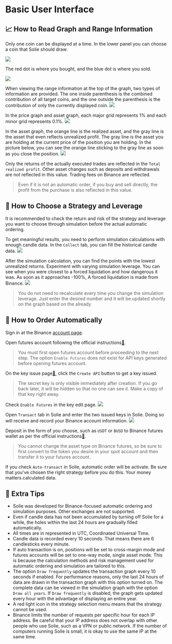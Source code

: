 # Basic User Interface

## 📈 How to Read Graph and Range Information

Only one coin can be displayed at a time. In the lower panel you can choose a coin that Solie should draw.

![](assets/example_023.png)

The red dot is where you bought, and the blue dot is where you sold.

![](assets/example_025.png)

When viewing the range information at the top of the graph, two types of information are provided. The one inside parenthesis is the combined contribution of all target coins, and the one outside the parenthesis is the contribution of only the currently displayed coin.
![](assets/example_022.png)

In the price graph and asset graph, each major grid represents 1% and each minor grid represents 0.1%.
![](assets/example_026.png)

In the asset graph, the orange line is the realized asset, and the gray line is the asset that even reflects unrealized profit. The gray line is the asset you are holding at the current price of the position you are holding. In the picture below, you can see the orange line sticking to the gray line as soon as you close the position.
![](assets/example_035.png)

Only the returns of the actually executed trades are reflected in the `Total realized profit`. Other asset changes such as deposits and withdrawals are not reflected in this value. Trading fees on Binance are reflected.

> Even if it is not an automatic order, if you buy and sell directly, the profit from the purchase is also reflected in this value.

## 🎯 How to Choose a Strategy and Leverage

It is recommended to check the return and risk of the strategy and leverage you want to choose through simulation before the actual automatic ordering.

To get meaningful results, you need to perform simulation calculations with enough candle data. In the `Collect` tab, you can fill the historical candle data.
![](assets/example_028.png)

After the simulation calculation, you can find the points with the lowest unrealized returns. Experiment with varying simulation leverage. You can see when you were closest to a forced liquidation and how dangerous it was. As soon as it approaches -100%, A forced liquidation is made from Binance.
![](assets/example_029.png)

> You do not need to recalculate every time you change the simulation leverage. Just enter the desired number and it will be updated shortly on the graph based on the already

## 🛒 How to Order Automatically

Sign in at the Binance [account page](https://accounts.binance.com/).

Open futures account following the official instructions[🔗](https://www.binance.com/en/support/faq/360033772992).

> You must first open futures account before proceeding to the next step. The option `Enable Futures` does not exist for API keys generated before opening futures account.

On the key issue page[🔗](https://www.binance.com/en/my/settings/api-management), click the `Create API` button to get a key issued.

> The secret key is only visible immediately after creation. If you go back later, it will be hidden so that no one can see it. Make a copy of that key right away.

Check `Enable Futures` in the key edit page.
![](assets/example_008.png)

Open `Transact` tab in Solie and enter the two issued keys in Solie. Doing so will receive and record your Binance account information.
![](assets/example_009.png)

Deposit in the form of you choose, such as `USDT` or `BUSD` to Binance futures wallet as per the official instructions[🔗](https://www.binance.com/en/support/faq/360033773532).

> You cannot change the asset type on Binance futures, so be sure to first convert to the token you desire in your spot account and then transfer it to your futures account.

If you check `Auto-transact` in Solie, automatic order will be activate. Be sure that you've chosen the right strategy before you do this. Your money matters.calculated data.

## 🧾 Extra Tips

- Solie was developed for Binance-focused automatic ordering and simulation purposes. Other exchanges are not supported.
- Even if candle data has not been accumulated by turning off Solie for a while, the holes within the last 24 hours are gradually filled automatically.
- All times are in represented in UTC, Coordinated Universal Time.
- Candle data is recorded every 10 seconds. That means there are 6 candlesticks every minute.
- If auto transaction is on, positions will be set to cross-margin mode and futures accounts will be set to one-way mode, single asset mode. This is because the calculation methods and risk management used for automatic ordering and simulation are tailored to this.
- The option `Draw frequently` updates the transaction graph every 10 seconds if enabled. For performance reasons, only the last 24 hours of data are drawn in the transaction graph with this option turned on. The complete data can be viewed in the simulation graph with the option `Draw all years`. If `Draw frequently` is disabled, the graph gets updated every hour with the advantage of displaying an entire year.
- A red light icon in the strategy selection menu means that the strategy cannot be used.
- Binance limits the number of requests per specific hour for each IP address. Be careful that your IP address does not overlap with other people who use Solie, such as a VPN or public network. If the number of computers running Solie is small, it is okay to use the same IP at the same time.
